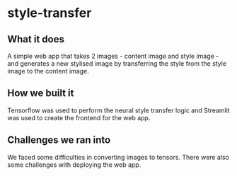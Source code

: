 # style-transfer

## What it does
A simple web app that takes 2 images - content image and style image - and generates a new stylised image by transferring the style from the style image to the content image.

## How we built it
Tensorflow was used to perform the neural style transfer logic and Streamlit was used to create the frontend for the web app.

## Challenges we ran into
We faced some difficulties in converting images to tensors. There were also some challenges with deploying the web app.

